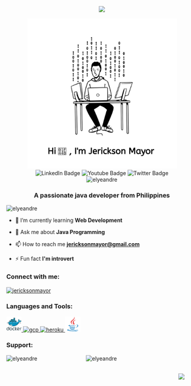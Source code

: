<p align="center">
  <img src="https://capsule-render.vercel.app/api?type=waving&color=gradient&text=Hey, There!&height=100&section=header"/>
</p>
<div  align="center">
<img  src="coder.svg" width="395">
</div>

<div align="center">
  <img src="https://img.shields.io/badge/LinkedIn-blue?style=for-the-badge&logo=linkedin&logoColor=white" alt="LinkedIn Badge"/>
  <img src="https://img.shields.io/badge/YouTube-red?style=for-the-badge&logo=youtube&logoColor=white" alt="Youtube Badge"/>
  <img src="https://img.shields.io/badge/Twitter-blue?style=for-the-badge&logo=twitter&logoColor=white" alt="Twitter Badge"/>
  <br>
  <img src="https://komarev.com/ghpvc/?username=elyeandre&style=flat-square&color=blue" alt="elyeandre"/>
</div>

<h3 align="center">A passionate java developer from Philippines</h3>

<p align="left"> <img src="https://komarev.com/ghpvc/?username=elyeandre&label=Profile%20views&color=0e75b6&style=flat" alt="elyeandre" /> </p>

- 🌱 I’m currently learning **Web Development**

- 💬 Ask me about **Java Programming**

- 📫 How to reach me **jericksonmayor@gmail.com**

- ⚡ Fun fact **I'm introvert**

<h3 align="left">Connect with me:</h3>
<p align="left">
<a href="https://fb.com/jericksonmayor" target="blank"><img align="center" src="https://raw.githubusercontent.com/rahuldkjain/github-profile-readme-generator/master/src/images/icons/Social/facebook.svg" alt="jericksonmayor" height="30" width="40" /></a>
</p>

<h3 align="left">Languages and Tools:</h3>
<p align="left"> <a href="https://www.docker.com/" target="_blank" rel="noreferrer"> <img src="https://raw.githubusercontent.com/devicons/devicon/master/icons/docker/docker-original-wordmark.svg" alt="docker" width="40" height="40"/> </a> <a href="https://cloud.google.com" target="_blank" rel="noreferrer"> <img src="https://www.vectorlogo.zone/logos/google_cloud/google_cloud-icon.svg" alt="gcp" width="40" height="40"/> </a> <a href="https://heroku.com" target="_blank" rel="noreferrer"> <img src="https://www.vectorlogo.zone/logos/heroku/heroku-icon.svg" alt="heroku" width="40" height="40"/> </a> <a href="https://www.java.com" target="_blank" rel="noreferrer"> <img src="https://raw.githubusercontent.com/devicons/devicon/master/icons/java/java-original.svg" alt="java" width="40" height="40"/> </a> </p>

<h3 align="left">Support:</h3>
<p><a href="https://www.buymeacoffee.com/elyeandre"> <img align="left" src="https://cdn.buymeacoffee.com/buttons/v2/default-yellow.png" height="50" width="210" alt="elyeandre" /></a><a href="https://ko-fi.com/elyeandre"> <img align="left" src="https://cdn.ko-fi.com/cdn/kofi3.png?v=3" height="50" width="210" alt="elyeandre" /></a></p><br><br>
<p align="center">
<img src="https://capsule-render.vercel.app/api?type=waving&color=gradient&height=100&section=footer"/>
</p>
